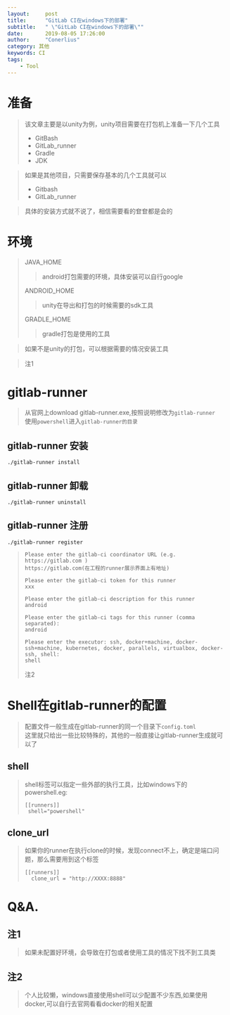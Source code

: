 ```yaml
---
layout:     post
title:      "GitLab CI在windows下的部署"
subtitle:   " \"GitLab CI在windows下的部署\""
date:       2019-08-05 17:26:00
author:     "Conerlius"
category: 其他
keywords: CI
tags:
    - Tool
---
```


# 准备
> 该文章主要是以unity为例，unity项目需要在打包机上准备一下几个工具
> * GitBash
> * GitLab_runner
> * Gradle
> * JDK

> 如果是其他项目，只需要保存基本的几个工具就可以
> * Gitbash
> * GitLab_runner

> 具体的安装方式就不说了，相信需要看的奆奆都是会的

# 环境
> JAVA_HOME
>> android打包需要的环境，具体安装可以自行google
>
> ANDROID_HOME
>> unity在导出和打包的时候需要的sdk工具
>
> GRADLE_HOME
>> gradle打包是使用的工具

> 如果不是unity的打包，可以根据需要的情况安装工具

> 注1

# gitlab-runner
> 从官网上download gitlab-runner.exe,按照说明修改为`gitlab-runner`<br>
> 使用`powershell`进入`gitlab-runner的目录`
## gitlab-runner 安装
`./gitlab-runner install`
## gitlab-runner 卸载
`./gitlab-runner uninstall`
## gitlab-runner 注册
`./gitlab-runner register`
> ```
> Please enter the gitlab-ci coordinator URL (e.g. https://gitlab.com )
> https://gitlab.com(在工程的runner展示界面上有地址)
> ```
> ```
> Please enter the gitlab-ci token for this runner
> xxx
> ```
> ```
> Please enter the gitlab-ci description for this runner
> android
> ```
> ```
> Please enter the gitlab-ci tags for this runner (comma separated):
> android
> ```
> ```
> Please enter the executor: ssh, docker+machine, docker-ssh+machine, kubernetes, docker, parallels, virtualbox, docker-ssh, shell:
> shell
> ```
> 注2

# Shell在gitlab-runner的配置
> 配置文件一般生成在gitlab-runner的同一个目录下`config.toml`<br>
> 这里就只给出一些比较特殊的，其他的一般直接让gitlab-runner生成就可以了
## shell
> shell标签可以指定一些外部的执行工具，比如windows下的powershell.eg:
> ```
> [[runners]]
>  shell="powershell"
> ```
## clone_url
> 如果你的runner在执行clone的时候，发现connect不上，确定是端口问题，那么需要用到这个标签
> ```
> [[runners]]
>   clone_url = "http://XXXX:8888"
> ```
# Q&A.
## 注1
> 如果未配置好环境，会导致在打包或者使用工具的情况下找不到工具类
## 注2
> 个人比较懒，windows直接使用shell可以少配置不少东西,如果使用docker,可以自行去官网看看docker的相关配置